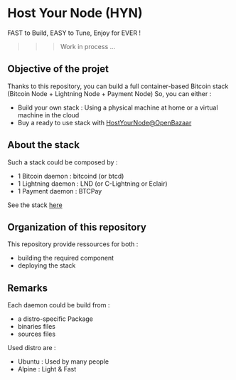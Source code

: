 Host Your Node (HYN)
==
FAST to Build, EASY to Tune, Enjoy for EVER !

>>> Work in process ...

Objective of the projet
- 
Thanks to this repository, you can build a  full container-based Bitcoin stack (Bitcoin Node + Lightning Node + Payment Node)
So, you can either :
* Build your own stack : Using a physical machine at home or a virtual machine in the cloud
* Buy a ready to use stack with <a href="https://openbazaar.com/store/QmacnmoLh9Fbqn29JYifgB7yyxpPfW9Ezo6BDETNLpYcgQ">HostYourNode@OpenBazaar</a>

About the stack 
-
Such a stack could be composed by : 
  - 1 Bitcoin daemon : bitcoind (or btcd)
  - 1 Lightning daemon : LND (or C-Lightning or Eclair)
  - 1 Payment daemon : BTCPay
  
  See the stack <a href="http://bit.ly/2yp0iHW">here</a>

Organization of this repository
-
This repository provide ressources for both :
* building the required component
* deploying the stack

Remarks
-
Each daemon could be build from :
   - a distro-specific Package
   - binaries files
   - sources files

Used distro are :
   - Ubuntu : Used by many people 
   - Alpine : Light & Fast
